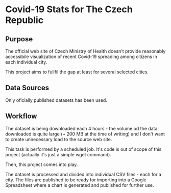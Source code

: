 # Covid-19 Stats for The Czech Republic

## Purpose
The official web site of Czech Ministry of Health doesn't provide reasonably
accessibile visualization of recent Covid-19 spreading among citizens in
each individual city.

This project aims to fullfil the gap at least for several selected cities.

## Data Sources
Only oficially published datasets has been used.

## Workflow
The dataset is being downloaded each 4 hours - the volume od the data downloaded
is quite large (~ 200 MB at the time of writing) and I don't want to create
unnecessary load to the source web site.

This task is performed by a scheduled job. It's code is out of scope of this
project (actually it's just a simple wget command).

Then, this project comes into play.

The dataset is processed and divided into individual CSV files - each for a city.
The files are published to be ready for importing into a Google Spreadsheet
where a chart is generated and published for further use.
